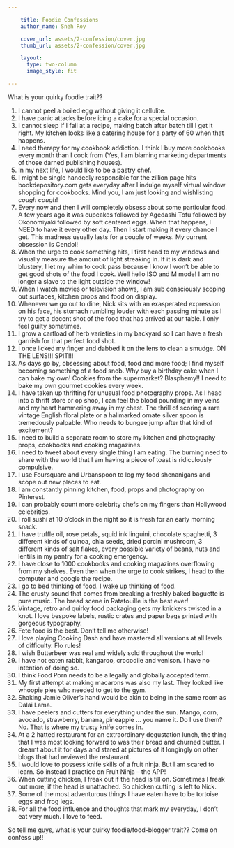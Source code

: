 ```yaml
---

    title: Foodie Confessions
    author_name: Sneh Roy

    cover_url: assets/2-confession/cover.jpg
    thumb_url: assets/2-confession/cover.jpg

    layout:
      type: two-column
      image_style: fit

---
```


What is your quirky foodie trait??

1. I cannot peel a boiled egg without giving it cellulite.
1. I have panic attacks before icing a cake for a special occasion.
1. I cannot sleep if I fail at a recipe, making batch after batch till I get it right. My kitchen looks like a catering house for a party of 60 when that happens.
1. I need therapy for my cookbook addiction. I think I buy more cookbooks every month than I cook from (Yes, I am blaming marketing departments of those darned publishing houses).
1. In my next life, I would like to be a pastry chef.
1. I might be single handedly responsible for the zillion page hits bookdepository.com gets everyday after I indulge myself virtual window shopping for cookbooks. Mind you, I am just looking and wishlisting *cough cough*!
1. Every now and then I will completely obsess about some particular food. A few years ago it was cupcakes followed by Agedashi Tofu followed by Okonomiyaki followed by soft centered eggs. When that happens, I NEED to have it every other day. Then I start making it every chance I get. This madness usually lasts for a couple of weeks. My current obsession is Cendol!
1. When the urge to cook something hits, I first head to my windows and visually measure the amount of light streaking in. If it is dark and blustery, I let my whim to cook pass because I know I won’t be able to get good shots of the food I cook. Well hello ISO and M mode! I am no longer a slave to the light outside the window!
1. When I watch movies or television shows, I am sub consciously scoping out surfaces, kitchen props and food on display.
1. Whenever we go out to dine, Nick sits with an exasperated expression on his face, his stomach rumbling louder with each passing minute as I try to get a decent shot of the food that has arrived at our table. I only feel guilty sometimes.
1. I grow a cartload of herb varieties in my backyard so I can have a fresh garnish for that perfect food shot.
1. I once licked my finger and dabbed it on the lens to clean a smudge. ON THE LENS!!! SPIT!!!
1. As days go by, obsessing about food, food and more food; I find myself becoming something of a food snob. Why buy a birthday cake when I can bake my own! Cookies from the supermarket? Blasphemy!! I need to bake my own gourmet cookies every week.
1. I have taken up thrifting for unusual food photography props. As I head into a thrift store or op shop, I can feel the blood pounding in my veins and my heart hammering away in my chest. The thrill of scoring a rare vintage English floral plate or a hallmarked ornate silver spoon is tremedously palpable. Who needs to bungee jump after that kind of excitement?
1. I need to build a separate room to store my kitchen and photography props, cookbooks and cooking magazines.
1. I need to tweet about every single thing I am eating. The burning need to share with the world that I am having a piece of toast is ridiculously compulsive.
1. I use Foursquare and Urbanspoon to log my food shenanigans and scope out new places to eat.
1. I am constantly pinning kitchen, food, props and photography on Pinterest.
1. I can probably count more celebrity chefs on my fingers than Hollywood celebrities.
1. I roll sushi at 10 o’clock in the night so it is fresh for an early morning snack.
1. I have truffle oil, rose petals, squid ink linguini, chocolate spaghetti, 3 different kinds of quinoa, chia seeds, dried porcini mushroom, 3 different kinds of salt flakes, every possible variety of beans, nuts and lentils in my pantry for a cooking emergency.
1. I have close to 1000 cookbooks and cooking magazines overflowing from my shelves. Even then when the urge to cook strikes, I head to the computer and google the recipe.
1. I go to bed thinking of food. I wake up thinking of food.
1. The crusty sound that comes from breaking a freshly baked baguette is pure music. The bread scene in Ratatouille is the best ever!
1. Vintage, retro and quirky food packaging gets my knickers twisted in a knot. I love bespoke labels, rustic crates and paper bags printed with gorgeous typography.
1. Fete food is the best. Don’t tell me otherwise!
1. I love playing Cooking Dash and have mastered all versions at all levels of difficulty. Flo rules!
1. I wish Butterbeer was real and widely sold throughout the world!
1. I have not eaten rabbit, kangaroo, crocodile and venison. I have no intention of doing so.
1. I think Food Porn needs to be a legally and globally accepted term.
1. My first attempt at making macarons was also my last. They looked like whoopie pies who needed to get to the gym.
1. Shaking Jamie Oliver’s hand would be akin to being in the same room as Dalai Lama.
1. I have peelers and cutters for everything under the sun. Mango, corn, avocado, strawberry, banana, pineapple … you name it. Do I use them? No. That is where my trusty knife comes in.
1. At a 2 hatted restaurant for an extraordinary degustation lunch, the thing that I was most looking forward to was their bread and churned butter. I dreamt about it for days and stared at pictures of it longingly on other blogs that had reviewed the restaurant.
1. I would love to possess knife skills of a fruit ninja. But I am scared to learn. So instead I practice on Fruit Ninja – the APP!
1. When cutting chicken, I freak out if the head is till on. Sometimes I freak out more, if the head is unattached. So chicken cutting is left to Nick.
1. Some of the most adventurous things I have eaten have to be tortoise eggs and frog legs.
1. For all the food influence and thoughts that mark my everyday, I don’t eat very much. I love to feed.

So tell me guys, what is your quirky foodie/food-blogger trait?? Come on confess up!!

